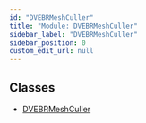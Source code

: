 ```yaml
---
id: "DVEBRMeshCuller"
title: "Module: DVEBRMeshCuller"
sidebar_label: "DVEBRMeshCuller"
sidebar_position: 0
custom_edit_url: null
---
```


## Classes

- [DVEBRMeshCuller](../classes/DVEBRMeshCuller.DVEBRMeshCuller.md)
